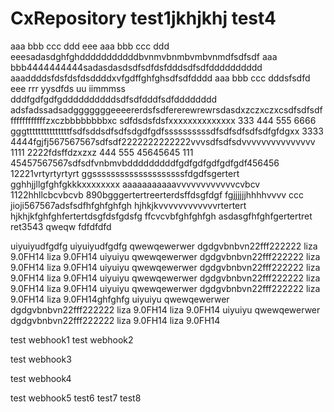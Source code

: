 # CxRepository test1jkhjkhj test4
aaa bbb ccc ddd eee
aaa bbb ccc ddd eeesadasdghfghdddddddddddbvnmvbnmbvmbvnmdfsdfsdf
aaa bbb4444444444sadasdasdsdfsdfdsfdddsdfsdfdddddddddd
aaaddddsfdsfdsfdsddddxvfgdffghfghsdfsdfdddd
aaa bbb ccc dddsfsdfd eee rrr yysdfds uu iimmmss dddfgdfgdfgddddddddddsdfsdfdddfsdfdddddddd
adsfadssadsadgggggggeeeererdsfsdfererewrewrsdasdxzczxczxcsdfsdfsdfffffffffffffzxczbbbbbbbbxc
sdfdsdsfdsfxxxxxxxxxxxxxx
333 444 555 6666 gggtttttttttttttttfsdfsddsdfsdfsdgdfgdfssssssssssdfsdfsdfsdfsdfgfdgxx
3333 4444fgjfj567567567sdfsdf2222222222222vvvsdfsdfsdvvvvvvvvvvvvvvv
1111 2222fdsffdzxzxz
444 555 45645645
111 45457567567sdfsdfvnbmvbdddddddddfgdfgdfgdfgdfgdf456456
12221vrtyrtyrtyrt
ggssssssssssssssssssssfdgdfsgertert
gghhjjllgfghfgkkkxxxxxxxx
aaaaaaaaaaavvvvvvvvvvvvcvbcv
1122hhllcbcvbcvb
890bgggertertreerterdsffdsgfdgf
fgjjjjjjhhhhvvvv ccc
jioji567567adsfsdfhfghfghfgh
hjhkjkvvvvvvvvvvvvrtertert
hjkhjkfghfghfertertdsgfdsfgdsfg
ffcvcvbfghfghfgh
asdasgfhfghfgertertret
ret3543
qweqw   fdfdfdfd

uiyuiyudfgdfg uiyuiyudfgdfg
qwewqewerwer dgdgvbnbvn22fff222222
liza 9.0FH14 liza 9.0FH14
uiyuiyu qwewqewerwer dgdgvbnbvn22fff222222 liza 9.0FH14 liza 9.0FH14
uiyuiyu qwewqewerwer dgdgvbnbvn22fff222222 liza 9.0FH14 liza 9.0FH14
uiyuiyu qwewqewerwer dgdgvbnbvn22fff222222 liza 9.0FH14 liza 9.0FH14
uiyuiyu qwewqewerwer dgdgvbnbvn22fff222222 liza 9.0FH14 liza 9.0FH14ghfghfg
uiyuiyu qwewqewerwer dgdgvbnbvn22fff222222 liza 9.0FH14 liza 9.0FH14
uiyuiyu qwewqewerwer dgdgvbnbvn22fff222222 liza 9.0FH14 liza 9.0FH14


test webhook1
test webhook2 

test webhook3 

test webhook4

test webhook5 
test6
test7
test8
